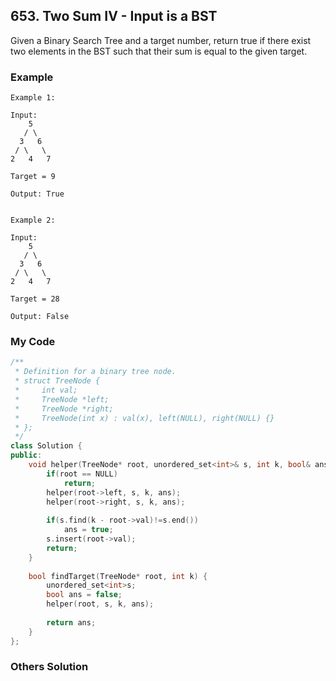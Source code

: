 ## 653. Two Sum IV - Input is a BST

Given a Binary Search Tree and a target number, return true if there exist two elements in the BST such that their sum is equal to the given target.


### Example

```
Example 1:

Input: 
    5
   / \
  3   6
 / \   \
2   4   7

Target = 9

Output: True
 

Example 2:

Input: 
    5
   / \
  3   6
 / \   \
2   4   7

Target = 28

Output: False
```

### My Code
```c++
/**
 * Definition for a binary tree node.
 * struct TreeNode {
 *     int val;
 *     TreeNode *left;
 *     TreeNode *right;
 *     TreeNode(int x) : val(x), left(NULL), right(NULL) {}
 * };
 */
class Solution {
public:
    void helper(TreeNode* root, unordered_set<int>& s, int k, bool& ans){
        if(root == NULL)
            return;
        helper(root->left, s, k, ans);
        helper(root->right, s, k, ans);
        
        if(s.find(k - root->val)!=s.end())
            ans = true;
        s.insert(root->val);
        return;
    }
        
    bool findTarget(TreeNode* root, int k) {
        unordered_set<int>s;
        bool ans = false;
        helper(root, s, k, ans);
        
        return ans;
    }
};
```


### Others Solution
```c++
```

